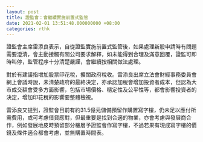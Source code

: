 ```yaml
---
layout: post
title: 證監會：會繼續實施前置式監管
date: 2021-02-01 13:51:48.000000000 +08:00
categories: rthk
---
```


證監會主席雷添良表示，自從證監實施前置式監管後，如果處理新股申請時有問題需要澄清，會主動接觸有關公司要求解釋，如未能得到合理及滿意回覆，證監可即時叫停，監管程序十分清楚嚴謹，會繼續按相關做法處理。

對於有建議指增加股票印花稅，擴闊政府稅收。雷添良出席立法會財經事務委員會網上會議時說，未清楚政府的最終決定，亦承認加稅會增加投資者成本，但認為大市成交額會受多方面影響，包括市場價格、穩定性及公平性等，都會影響投資者的決定，增加印花稅的影響要整體檢視。

雷添良又提到，證監會目前有約31.5億元儲備預留作購置寫字樓，仍未足以應付所需費用，或可考慮借貸應對，但最重要是找到合適的物業，亦會考慮與發展商合作，例如發展地皮時預留部分樓層予證監會作寫字樓，不過若果有現成寫字樓的價錢及條件適合都會考慮，並無購置時間表。
